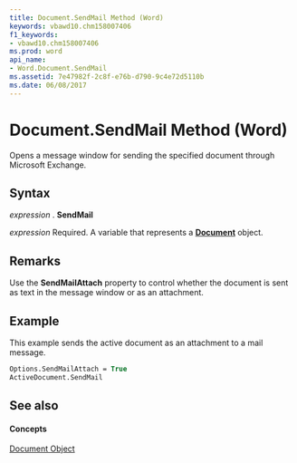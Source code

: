 ```yaml
---
title: Document.SendMail Method (Word)
keywords: vbawd10.chm158007406
f1_keywords:
- vbawd10.chm158007406
ms.prod: word
api_name:
- Word.Document.SendMail
ms.assetid: 7e47982f-2c8f-e76b-d790-9c4e72d5110b
ms.date: 06/08/2017
---
```



# Document.SendMail Method (Word)

Opens a message window for sending the specified document through Microsoft Exchange.


## Syntax

 _expression_ . **SendMail**

 _expression_ Required. A variable that represents a **[Document](document-object-word.md)** object.


## Remarks

Use the **SendMailAttach** property to control whether the document is sent as text in the message window or as an attachment.


## Example

This example sends the active document as an attachment to a mail message.


```vb
Options.SendMailAttach = True 
ActiveDocument.SendMail
```


## See also


#### Concepts


[Document Object](document-object-word.md)

